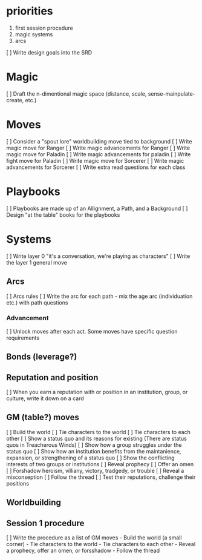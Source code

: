 # priorities

1. first session procedure
2. magic systems
3. arcs

[ ] Write design goals into the SRD

# Magic

[ ] Draft the n-dimentional magic space (distance, scale, sense-mainpulate-create, etc.)

# Moves

[ ] Consider a "spout lore" worldbuilding move tied to background
[ ] Write magic move for Ranger
[ ] Write magic advancements for Ranger
[ ] Write magic move for Paladin
[ ] Write magic advancements for paladin
[ ] Write fight move for Paladin
[ ] Write magic move for Sorcerer
[ ] Write magic advancements for Sorcerer
[ ] Write extra read questions for each class

# Playbooks

[ ] Playbooks are made up of an Allignment, a Path, and a Background
[ ] Design "at the table" books for the playbooks

# Systems

[ ] Write layer 0 "it's a conversation, we're playing as characters"
[ ] Write the layer 1 general move

## Arcs

[ ] Arcs rules
[ ] Write the arc for each path
    - mix the age arc (individuation etc.) with path questions

### Advancement

[ ] Unlock moves after each act. Some moves have specific question requirements

## Bonds (leverage?)

## Reputation and position

[ ] When you earn a reputation with or position in an institution, group, or culture, write it down on a card

## GM (table?) moves

[ ] Build the world
[ ] Tie characters to the world
[ ] Tie characters to each other
[ ] Show a status quo and its reasons for existing (There are status quos in Treacherous Winds)
[ ] Show how a group struggles under the status quo
[ ] Show how an institution benefits from the maintanience, expansion, or strengthening of a status quo
[ ] Show the conflicting interests of two groups or institutions
[ ] Reveal prophecy
[ ] Offer an omen
[ ] Forshadow heroism, villiany, victory, tradgedy, or trouble
[ ] Reveal a misconseption
[ ] Follow the thread
[ ] Test their reputations, challenge their positions

## Worldbuilding

## Session 1 procedure

[ ] Write the procedure as a list of GM moves
    - Build the world (a small corner)
    - Tie characters to the world
    - Tie characters to each other
    - Reveal a prophecy, offer an omen, or forsshadow
    - Follow the thread
 
